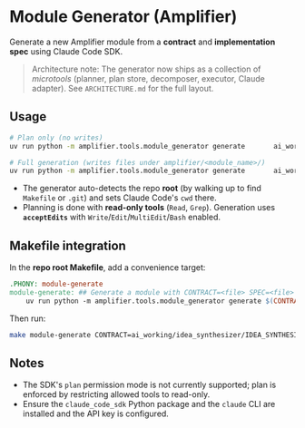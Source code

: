 # Module Generator (Amplifier)

Generate a new Amplifier module from a **contract** and **implementation spec** using Claude Code SDK.

> Architecture note: The generator now ships as a collection of *microtools* (planner, plan store, decomposer, executor, Claude adapter). See `ARCHITECTURE.md` for the full layout.

## Usage

```bash
# Plan only (no writes)
uv run python -m amplifier.tools.module_generator generate       ai_working/idea_synthesizer/IDEA_SYNTHESIZER.contract.md       ai_working/idea_synthesizer/IDEA_SYNTHESIZER.impl_spec.md       --plan-only

# Full generation (writes files under amplifier/<module_name>/)
uv run python -m amplifier.tools.module_generator generate       ai_working/idea_synthesizer/IDEA_SYNTHESIZER.contract.md       ai_working/idea_synthesizer/IDEA_SYNTHESIZER.impl_spec.md       --yes --force
```

- The generator auto-detects the repo **root** (by walking up to find `Makefile` or `.git`) and sets Claude Code's `cwd` there.
- Planning is done with **read-only tools** (`Read`, `Grep`). Generation uses **`acceptEdits`** with `Write`/`Edit`/`MultiEdit`/`Bash` enabled.

## Makefile integration

In the **repo root Makefile**, add a convenience target:

```makefile
.PHONY: module-generate
module-generate: ## Generate a module with CONTRACT=<file> SPEC=<file> [NAME=<name>] [FORCE=1] [YES=1]
	uv run python -m amplifier.tools.module_generator generate $(CONTRACT) $(SPEC) $(if $(NAME),--module-name $(NAME),) $(if $(FORCE),--force,) $(if $(YES),--yes,)
```

Then run:

```bash
make module-generate CONTRACT=ai_working/idea_synthesizer/IDEA_SYNTHESIZER.contract.md       SPEC=ai_working/idea_synthesizer/IDEA_SYNTHESIZER.impl_spec.md YES=1 FORCE=1
```

## Notes

- The SDK's `plan` permission mode is not currently supported; plan is enforced by restricting allowed tools to read-only.
- Ensure the `claude_code_sdk` Python package and the `claude` CLI are installed and the API key is configured.
